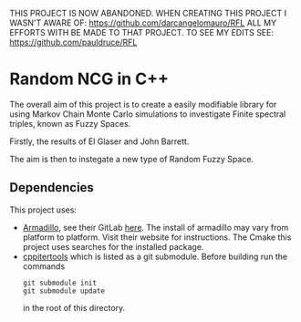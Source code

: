 THIS PROJECT IS NOW ABANDONED.
WHEN CREATING THIS PROJECT I WASN'T AWARE OF: https://github.com/darcangelomauro/RFL
ALL MY EFFORTS WITH BE MADE TO THAT PROJECT. 
TO SEE MY EDITS SEE: https://github.com/pauldruce/RFL

# Random NCG in C++
The overall aim of this project is to create a easily modifiable library for using Markov Chain Monte Carlo simulations to investigate Finite spectral triples, known as Fuzzy Spaces.  

Firstly, the results of El Glaser and John Barrett. 

The aim is then to instegate a new type of Random Fuzzy Space. 


## Dependencies
This project uses:
- [Armadillo](http://arma.sourceforge.net), see their GitLab [here](https://gitlab.com/conradsnicta/armadillo-code). 
  The install of armadillo may vary from platform to platform. Visit their website for instructions. 
  The Cmake this project uses searches for the installed package. 
- [cppitertools]() which is listed as a git submodule. Before building run the commands 
  ```
  git submodule init
  git submodule update
  ```
  in the root of this directory. 

